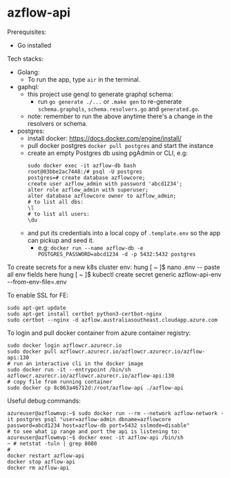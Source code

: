 # azflow-api
Prerequisites:
- Go installed

Tech stacks:
- Golang:
  - To run the app, type `air` in the terminal.
- gaphql:
  - this project use genql to generate graphql schema:
    - run `go generate ./...` or `.make gen` to re-generate `schema.graphqls`, `schema.resolvers.go` and `generated.go`.
  - note: remember to run the above anytime there's a change in the resolvers or schema.
- postgres:
  - install docker: https://docs.docker.com/engine/install/
  - pull docker postgres `docker pull postgres` and start the instance
  - create an empty Postgres db using pgAdmin or CLI, e.g:
    ```
    sudo docker exec -it azflow-db bash
    root@03bbe2ac7448:/# psql -U postgres
    postgres=# create database azflowcore;
    create user azflow_admin with password 'abcd1234';
    alter role azflow_admin with superuser;
    alter database azflowcore owner to azflow_admin;
    # to list all dbs:
    \l
    # to list all users:
    \du

  - and put its credentials into a local copy of `.template.env` so the app can pickup and seed it. 
    - e.g: `docker run --name azflow-db -e POSTGRES_PASSWORD=abcd1234 -d -p 5432:5432 postgres`

To create secrets for a new k8s cluster env:
hung [ ~ ]$ nano .env -- paste all env fields here
hung [ ~ ]$ kubectl create secret generic azflow-api-env --from-env-file=.env

To enable SSL for FE:
```
sudo apt-get update
sudo apt-get install certbot python3-certbot-nginx
sudo certbot --nginx -d azflow.australiasoutheast.cloudapp.azure.com
```

To login and pull docker container from azure container registry:
```
sudo docker login azflowcr.azurecr.io
sudo docker pull azflowcr.azurecr.io/azflowcr.azurecr.io/azflow-api:130
# run an interactive cli in the docker image
sudo docker run -it --entrypoint /bin/sh azflowcr.azurecr.io/azflowcr.azurecr.io/azflow-api:130
# copy file from running container
sudo docker cp 8c863a46712d:/root/azflow-api ./azflow-api
```


Useful debug commands:
```
azureuser@azflowmvp:~$ sudo docker run --rm --network azflow-network -it postgres psql "user=azflow-admin dbname=azflowcore password=abcd1234 host=azflow-db port=5432 sslmode=disable"
# to see what ip range and port the api is listening to:
azureuser@azflowmvp:~$ docker exec -it azflow-api /bin/sh
~ # netstat -tuln | grep 8080
#
docker restart azflow-api
docker stop azflow-api
docker rm azflow-api


```
